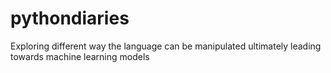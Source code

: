 # pythondiaries
Exploring different way the language can be manipulated ultimately leading towards machine learning models

